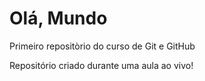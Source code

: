 # Olá, Mundo
Primeiro repositòrio do curso de Git e GitHub

Repositório criado durante uma aula ao vivo!